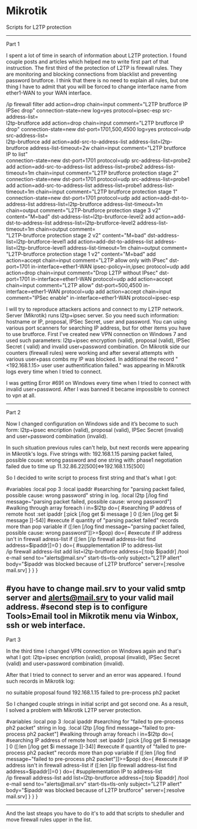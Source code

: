 # Mikrotik
Scripts for L2TP protection

-------------------------------------------------------------------------------------------------------------------------------------------------

Part 1

I spent a lot of time in search of information about L2TP protection. I found couple posts and articles which helped me to write first part of that instruction.
The first third of the protection of L2TP is firewall rules. They are monitoring and blocking connections from blacklist and preventing password brutforce. 
I think that there is no need to explain all rules, but one thing I have to admit that you will be forced to change interface name from ether1-WAN to your WAN interface.
 
/ip firewall filter
add action=drop chain=input comment="L2TP brutforce IP IPSec drop" connection-state=new log=yes protocol=ipsec-esp src-address-list=\
    l2tp-brutforce
add action=drop chain=input comment="L2TP brutforce IP drop" connection-state=new dst-port=1701,500,4500 log=yes protocol=udp src-address-list=\
    l2tp-brutforce
add action=add-src-to-address-list address-list=l2tp-brutforce address-list-timeout=2w chain=input comment="L2TP brutforce IP to list" \
    connection-state=new dst-port=1701 protocol=udp src-address-list=probe2
add action=add-src-to-address-list address-list=probe2 address-list-timeout=1m chain=input comment="L2TP brutforce protection stage 2" \
    connection-state=new dst-port=1701 protocol=udp src-address-list=probe1
add action=add-src-to-address-list address-list=probe1 address-list-timeout=1m chain=input comment="L2TP brutforce protection stage 1" \
    connection-state=new dst-port=1701 protocol=udp
add action=add-dst-to-address-list address-list=l2tp-brutforce address-list-timeout=1m chain=output comment="L2TP-brutforce protection stage 3 v2" \
    content="M=bad" dst-address-list=l2tp-brutforce-level2
add action=add-dst-to-address-list address-list=l2tp-brutforce-level2 address-list-timeout=1m chain=output comment=\
    "L2TP-brutforce protection stage 2  v2" content="M=bad" dst-address-list=l2tp-brutforce-level1
add action=add-dst-to-address-list address-list=l2tp-brutforce-level1 address-list-timeout=1m chain=output comment=\
    "L2TP-brutforce protection stage 1  v2" content="M=bad"
add action=accept chain=input comment="L2TP allow only with IPsec" dst-port=1701 in-interface=ether1-WAN ipsec-policy=in,ipsec protocol=udp
add action=drop chain=input comment="Drop L2TP without IPsec" dst-port=1701 in-interface=ether1-WAN protocol=udp
add action=accept chain=input comment="L2TP allow" dst-port=500,4500 in-interface=ether1-WAN protocol=udp
add action=accept chain=input comment="IPSec enable" in-interface=ether1-WAN protocol=ipsec-esp


I will try to reproduce attackers actions and connect to my L2TP network.
Server (Mikrotik) runs l2tp+ipsec server. So you need such information: hostname or IP, proposal, IPSec Secret, user and password.
You can using various port scanners for searching IP address,  but for other items you have to use brutforce. 
First I've created new VPN connection on Windows 7 and used such parameters: l2tp+ipsec encryption (valid), proposal (valid), IPSec Secret ( valid) and invalid user+password combination. 
On Mikrotik side our counters (firewall rules) were working and after several attempts with various user+pass combs my IP was blocked.
In additional the record "<192.168.1.15> user user authentification failed." was appearing in Mikrotik logs every time when I tried to connect.

I was getting Error #691 on Windows every time when I tried to connect with invalid user+password. After I was banned it became impossible to connect to vpn at all.


-------------------------------------------------------------------------------------------------------------------------------------------------
Part 2

Now I changed configuration on Windows side and it’s become to such form:
l2tp+ipsec encription (valid), proposal (valid), IPSec Secret (invalid) and user+password combination (invalid). 

In such situation previous rules can't help, but next records were appearing in Mikrotik's logs.
Five strings with:
192.168.1.15 parsing packet failed, possible couse: wrong password
and one string with:
phase1 negotiation failed due to time up 11.32.86.22[500]<=>192.168.1.15[500]

So I decided to write script to process first string and that's what I got:


#variables
:local pop 3
:local ipaddr
#searching for "parsing packet failed, possible cause: wrong password" string in log.
:local l2tp [/log find message~"parsing packet failed, possible cause: wrong password"]
#walking through array
foreach i in=$l2tp do={
	#searching IP address of remote host
	:set ipaddr [:pick [/log get $i message ] 0 ([:len [/log get $i message ]]-54)]
                #execute if quantity of "parsing packet failed" records more than pop variable
				if ([:len [/log find message~"parsing packet failed, possible cause: wrong password"]]>=$pop) do={
					#execute if IP address isn't in firewall adress-list
					if ([:len [/ip firewall address-list find address=$ipaddr]]=0 ) do={
						#supplementation IP to address-list		
						/ip firewall address-list add list=l2tp-brutforce address=[:toip $ipaddr]
						/tool e-mail send to="alerts@mail.srv" start-tls=tls-only subject="L2TP allert" body="$ipaddr was blocked because of L2TP brutforce"  server=[:resolve mail.srv]
					}
               }
}

#you have to change mail.srv to your valid smtp server and alerts@mail.srv to your valid mail address.
#second step is to configure Tools>Email tool in Mikrotik menu via Winbox, ssh or web interface.
-------------------------------------------------------------------------------------------------------------------------------------------------
Part 3

In the third time I changed VPN connection on Windows again and that's what I got:
l2tp+ipsec encription (valid), proposal (invalid), IPSec Secret (valid) and user+password combination (invalid). 

After that I tried to connect to server and an error was appeared.
I found such records in Mikrotik log:

no suitable proposal found
192.168.1.15 failed to pre-process ph2 packet

So I changed couple strings in initial script and got second one. 
As a result, I solved a problem with Mikrotik L2TP server protection. 


#variables
:local pop 3
:local ipaddr
#searching for "failed to pre-process ph2 packet" string in log.
:local l2tp [/log find message~"failed to pre-process ph2 packet"]
#walking through array
foreach i in=$l2tp do={
	#searching IP address of remote host
	:set ipaddr [:pick [/log get $i message ] 0 ([:len [/log get $i message ]]-34)]
                #execute if quantity of "failed to pre-process ph2 packet" records more than pop variable
				if ([:len [/log find message~"failed to pre-process ph2 packet"]]>=$pop) do={
					#execute if IP address isn't in firewall adress-list
					if ([:len [/ip firewall address-list find address=$ipaddr]]=0 ) do={
						#supplementation IP to address-list		
						/ip firewall address-list add list=l2tp-brutforce address=[:toip $ipaddr]
						/tool e-mail send to="alerts@mail.srv" start-tls=tls-only subject="L2TP allert" body="$ipaddr was blocked because of L2TP brutforce"  server=[:resolve mail.srv]
					}
               }
}

-------------------------------------------------------------------------------------------------------------------------------------------------

And the last steaps you have to do it's to add that scripts to sheduller and move firewall rules upper in the list.

